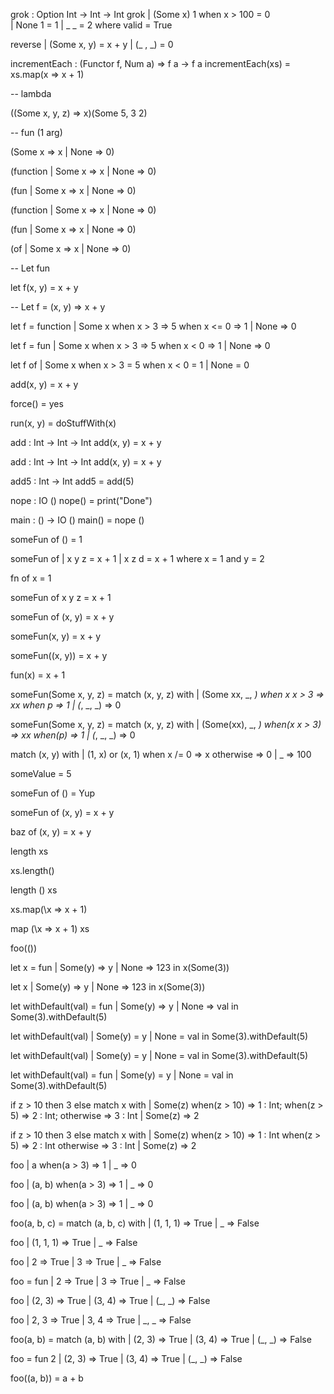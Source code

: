 

grok : Option Int -> Int -> Int
grok 
  | (Some x) 1 when x > 100 = 0  
  | None     1             = 1 
  | _        _             = 2
  where
    valid = True



reverse 
  | (Some x, y) = x + y
  | (_     , _) = 0



incrementEach : (Functor f, Num a) => f a -> f a
incrementEach(xs) = xs.map(x => x + 1)


-- lambda

((Some x, y, z) => x)(Some 5, 3 2)

-- fun (1 arg)

(Some x => x | None => 0)

(function | Some x => x | None => 0)

(fun | Some x => x | None => 0)

(function
  | Some x => x 
  | None => 0)

(fun 
  | Some x => x 
  | None   => 0)

(of
  | Some x => x 
  | None   => 0)

-- Let fun

let f(x, y) = x + y

-- Let f = (x, y) => x + y


let f = function
  | Some x 
      when x > 3  => 5
      when x <= 0 => 1
  | None          => 0


let f = fun
  | Some x 
      when x > 3 => 5
      when x < 0 => 1
  | None         => 0

let f of
  | Some x 
      when x > 3 = 5
      when x < 0 = 1
  | None         = 0



add(x, y) = x + y

force() = yes

run(x, y) = doStuffWith(x)


add : Int -> Int -> Int
add(x, y) = x + y

add : Int -> Int -> Int
add(x, y) = x + y

add5 : Int -> Int
add5 = add(5) 

nope : IO ()
nope() = print("Done")

main : () -> IO ()
main() = nope ()

someFun of () = 1

someFun of 
    | x y z = x + 1
    | x z d = x + 1
  where
    x = 1
  and
    y = 2

fn of x = 1

someFun of x y z = x + 1

someFun of (x, y) = x + y

someFun(x, y) = x + y

someFun((x, y)) = x + y

fun(x) = x + 1

someFun(Some x, y, z) =
  match (x, y, z) with
    | (Some xx, _, _)
        when x x > 3  => xx
        when p        => 1
    | (_, _, _)       => 0

someFun(Some x, y, z) =
  match (x, y, z) with
    | (Some(xx), _, _)
        when(x x > 3) => xx
        when(p)       => 1
    | (_, _, _)      => 0


  match (x, y) with
    | (1, x) or (x, 1) 
        when x /= 0 => x
        otherwise   => 0
    | _ => 100


someValue = 5

someFun of () = Yup

someFun of (x, y) = x + y

baz of (x, y) = x + y


length xs 

xs.length()

length () xs


xs.map(\x => x + 1)

map (\x => x + 1) xs

foo(())



let x = fun | Some(y) => y | None => 123 in x(Some(3)) 

let x | Some(y) => y | None => 123 in x(Some(3)) 

let withDefault(val) = fun | Some(y) => y | None => val in Some(3).withDefault(5)

let withDefault(val) | Some(y) = y | None = val in Some(3).withDefault(5)


let 
  withDefault(val) 
    | Some(y) = y 
    | None    = val 
  in 
    Some(3).withDefault(5)


let 
  withDefault(val) = fun
    | Some(y) = y 
    | None    = val 
  in 
    Some(3).withDefault(5)



if z > 10 then 3 else match x with | Some(z) when(z > 10) => 1 : Int; when(z > 5) => 2 : Int; otherwise => 3 : Int | Some(z) => 2

if z > 10 
  then 3
  else
    match x with
      | Some(z) 
          when(z > 10) => 1 : Int
          when(z > 5) => 2 : Int
          otherwise => 3 : Int
      | Some(z) => 2

foo 
  | a when(a > 3) => 1
  | _            => 0

foo 
  | (a, b) when(a > 3) => 1
  | _                 => 0

foo 
  | (a, b) 
      when(a > 3)      => 1
  | _                 => 0



foo(a, b, c) =
  match (a, b, c) with
    | (1, 1, 1) => True
    | _         => False

foo 
  | (1, 1, 1) => True
  | _         => False



foo 
  | 2 => True
  | 3 => True
  | _ => False

foo = fun
  | 2 => True
  | 3 => True
  | _ => False

foo 
  | (2, 3) => True
  | (3, 4) => True
  | (_, _) => False

foo 
  | 2, 3 => True
  | 3, 4 => True
  | _, _ => False

foo(a, b) =
  match (a, b) with
    | (2, 3) => True
    | (3, 4) => True
    | (_, _) => False

foo = fun 2
  | (2, 3) => True
  | (3, 4) => True
  | (_, _) => False


foo((a, b)) = a + b

